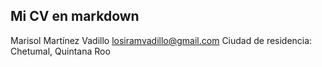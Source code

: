 ## Mi CV en markdown

Marisol Martínez Vadillo losiramvadillo@gmail.com
Ciudad de residencia: Chetumal, Quintana Roo